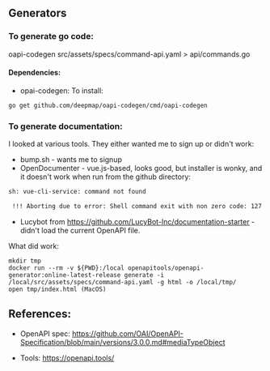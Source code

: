 ## Generators

### To generate go code:

oapi-codegen src/assets/specs/command-api.yaml > api/commands.go

#### Dependencies:

* opai-codegen: To install:

```bash
go get github.com/deepmap/oapi-codegen/cmd/oapi-codegen
```

### To generate documentation:

I looked at various tools. They either wanted me to sign up or didn't work:

* bump.sh - wants me to signup
* OpenDocumenter - vue.js-based, looks good, but installer is wonky, and it doesn't work when run from the github directory:

```bash
sh: vue-cli-service: command not found

 !!! Aborting due to error: Shell command exit with non zero code: 127
```

* Lucybot from https://github.com/LucyBot-Inc/documentation-starter - didn't load the current OpenAPI file.

What did work:

```
mkdir tmp
docker run --rm -v ${PWD}:/local openapitools/openapi-generator:online-latest-release generate -i /local/src/assets/specs/command-api.yaml -g html -o /local/tmp/
open tmp/index.html (MacOS)
```

## References:

* OpenAPI spec: https://github.com/OAI/OpenAPI-Specification/blob/main/versions/3.0.0.md#mediaTypeObject

* Tools: https://openapi.tools/
